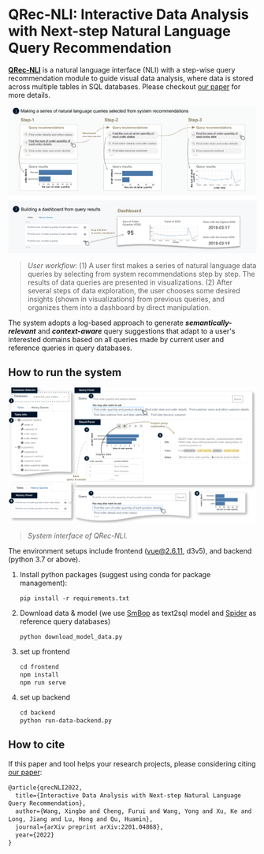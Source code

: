 # QRec-NLI: Interactive Data Analysis with Next-step Natural Language Query Recommendation
[**QRec-NLI**](https://arxiv.org/abs/2201.04868) is a natural language interface (NLI) with a step-wise query recommendation module to guide visual data analysis, where data is stored across multiple tables in SQL databases. Please checkout [our paper](https://arxiv.org/abs/2201.04868) for more details.

![User workflow](./figures/fig-1_teaser-1.png)
>*User workflow*: (1) A user first makes a series of natural language data queries by selecting from system recommendations step by step. The results of data queries are presented in visualizations. (2) After several steps of data exploration, the user chooses some desired insights (shown in visualizations) from previous queries, and organizes them into a dashboard by direct manipulation.

The system adopts a log-based approach to generate ***semantically-relevant*** and ***context-aware*** query suggestions that adapt to a user's interested domains based on all queries made by current user and  reference queries in query databases.


## How to run the system

![System interface](./figures/fig-3_walkthrough-1.png)
>*System interface of QRec-NLI.*

The environment setups include frontend (vue@2.6.11, d3v5), and backend (python 3.7 or above).

1. Install python packages (suggest using conda for package management):
    ```
    pip install -r requirements.txt
    ```

2. Download data & model (we use [SmBop](https://github.com/OhadRubin/SmBop) as text2sql model and [Spider](https://github.com/taoyds/spider) as reference query databases)
    ```
    python download_model_data.py
    ```

3. set up frontend
    ```
    cd frontend
    npm install
    npm run serve
    ```

4. set up backend
    ```
    cd backend
    python run-data-backend.py
    ```

## How to cite
If this paper and tool helps your research projects, please considering citing [our paper](https://arxiv.org/abs/2201.04868):

```
@article{qrecNLI2022,
  title={Interactive Data Analysis with Next-step Natural Language Query Recommendation},
  author={Wang, Xingbo and Cheng, Furui and Wang, Yong and Xu, Ke and Long, Jiang and Lu, Hong and Qu, Huamin},
  journal={arXiv preprint arXiv:2201.04868},
  year={2022}
}
```

